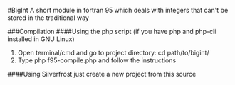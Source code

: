 #BigInt
A short module in fortran 95 which deals with integers that can't be stored in the traditional way

###Compilation
####Using the php script (if you have php and php-cli installed in GNU Linux)
1) Open terminal/cmd and go to project directory: cd path/to/bigint/
2) Type php f95-compile.php and follow the instructions

####Using Silverfrost just create a new project from this source
